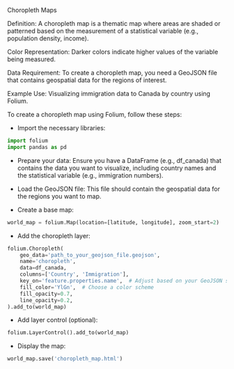 Choropleth Maps

Definition: A choropleth map is a thematic map where areas are shaded or patterned based on the measurement of a statistical variable (e.g., population density, income).

Color Representation: Darker colors indicate higher values of the variable being measured.

Data Requirement: To create a choropleth map, you need a GeoJSON file that contains geospatial data for the regions of interest.

Example Use: Visualizing immigration data to Canada by country using Folium.

To create a choropleth map using Folium, follow these steps:

- Import the necessary libraries:
```python
import folium
import pandas as pd
```

- Prepare your data:
Ensure you have a DataFrame (e.g., df_canada) that contains the data you want to visualize, including country names and the statistical variable (e.g., immigration numbers).

- Load the GeoJSON file:
This file should contain the geospatial data for the regions you want to map.

- Create a base map:
```python
world_map = folium.Map(location=[latitude, longitude], zoom_start=2)
```

- Add the choropleth layer:
```python
folium.Choropleth(
    geo_data='path_to_your_geojson_file.geojson',
    name='choropleth',
    data=df_canada,
    columns=['Country', 'Immigration'],
    key_on='feature.properties.name',  # Adjust based on your GeoJSON structure
    fill_color='YlGn',  # Choose a color scheme
    fill_opacity=0.7,
    line_opacity=0.2,
).add_to(world_map)
```

- Add layer control (optional):
```python
folium.LayerControl().add_to(world_map)
```

- Display the map:
```python
world_map.save('choropleth_map.html')
```